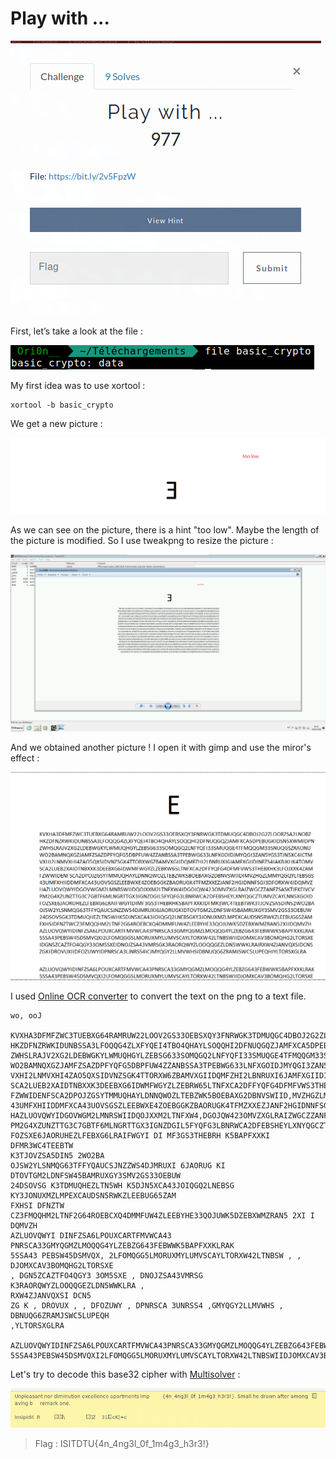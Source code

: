 # Play with ...

![](./img/1.png#center)

First, let’s take a look at the file :

![](./img/2.png#center)

My first idea was to use xortool :

```
xortool -b basic_crypto
```

We get a new picture : 

![](./img/3.png#center)

As we can see on the picture, there is a hint "too low". Maybe the length of the picture is modified. So I use tweakpng to resize the picture :

![](./img/4.png#center)

And we obtained another picture ! I open it with gimp and use the miror's effect :

![](./img/5.png#center)


I used [Online OCR converter](http://www.free-online-ocr.com/) to convert the text on the png to a text file.

```
wo, ooJ

KVXHA3DFMFZWC3TUEBXG64RAMRUW22LOOV2GS33OEBSXQY3FNRWGK3TDMUQGC4DBOJ2G2ZLOORZSA2LNOBZ
HKZDFNZRWKIDUNBSSA3LFOQQG4ZLXFYQEI4TBO4QHAYLSOQQHI2DFNUQGQZJAMFXCA5DPEBUGKIDSN5XWMIDPN
ZWHSLRAJV2XG2LDEBWGKYLWMUQHGYLZEBSG633SOMQGQ2LNFYQFI33SMUQGE4TFMQQGM33SNUQGSZRAONU
WO2BAMNQXGZJAMFZSAZDPFYQFG5DBPFUW4ZZANBSSA3TPEBWG633LNFXGOIDJMYQGI3ZAN5YGS3TJN5XC4ICTM
VXHI2LNMVXHI4ZAO5QXSIDVNZSGK4TTORXW6ZBAMVXGIIDQMFZHI2LBNRUXI6JAMFXGIIDINFZS4IAKBJKHK4TOMV
SCA2LUEB2XAIDTNBXXK3DEEBXG6IDWMFWGYZLZEBRW65LTNFXCA2DFFYQFG4DFMFVWS3THEBXHK3LFOJXXK4ZAM
FZWWIDENFSCA2DPOJZGSYTMMUQHAYLDNNQWOZLTEBZWK5BOEBAXG2DBNVSWIID,MVZHGZLMMYQGQYLTEBSGS
43UMFXHIIDDMFXCA43UOVSGSZLEEBWXE4ZOEBGGKZBAORUGK4TFMZXXEZJANF2HGIDNNFSGI3DFORXW4IDQMVZ
HAZLUOVQWYIDGOVWGM2LMNRSWIIDQOJXXM2LTNFXW4,DGOJQW423OMVZXGLRAIZWGCZZANFZSASKTJFKEIVCV
PM2G4XZUNZTTG3C7GBTF6MLNGRTTGX3IGNZDGIL5FYQFG3LBNRWCA2DFEBSHEYLXNYQGCZTUMVZCAYLNN5XGOID
FOZSXE6JAORUHEZLFEBXG6LRAIFWGYI DI MF3GS3THEBRH K5BAPFXXKI DFMR3WC4TEEBTW 
K3TJOVZSA5DIN5 2WO2BA
OJSW2YLSNMQG63TFFYQAUCSJNZZWS4DJMRUXI 6JAORUG KI 
DTOVTGM2LDNFSW45BAMRUXGY3SMV2GS33OEBUW
24DSOVSG K3TDMUQHEZLTN5WH K5DJN5XCA43JOIQGQ2LNEBSG 
KY3JONUXMZLMPEXCAUDSN5RWKZLEEBUG65ZAM
FXHSI DFNZTW CZ3FMQQHM2LTNF2G64ROEBCXQ4DMMFUW4ZLEEBYHE33QOJUWK5DZEBXWMZRAN5 2XI I 
DQMVZH
AZLUOVQWYI DINFZSA6LPOUXCARTFMVWCA43 
PNRSCA33GMYQGMZLMOQQG4YLZEBZG643FEBWWK5BAPFXXKLRAK
5SSA43 PEBSW45DSMVQX, 2LFOMQGG5LMORUXMYLUMVSCAYLTORXW42LTNBSW , , 
DJOMXCAV3BOMQHG2LTORSXE
, DGN5ZCAZTFO4QGY3 3OM5SXE , DNOJZSA43VMRSG K3RAORQWYZLOOQQGEZLDN5WWKLRA , 
RXW4ZJANVQXSI DCN5
ZG K , DROVUX , , DFOZUWY , DPNRSCA 3UNRSS4 ,GMYQGY2LLMVWHS , DBNUQG6ZRAMJSWC5LUPEQH 
,YLTORSXGLRA

AZLUOVQWYIDINFZSA6LPOUXCARTFMVWCA43PNRSCA33GMYQGMZLMOQQG4YLZEBZG643FEBWWK5BAPFXXKLRAK
5SSA43PEBSW45DSMVQXI2LFOMQGG5LMORUXMYLUMVSCAYLTORXW42LTNBSWIIDJOMXCAV3BOMQHG2LTORSXE
```

Let's try to decode this base32 cipher with [Multisolver](https://geocaching.dennistreysa.de/multisolver/) :


![](./img/6.png#center)



> Flag : ISITDTU{4n_4ng3l_0f_1m4g3_h3r3!}